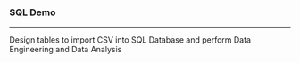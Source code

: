 <h3>SQL Demo</h3>
<hr>

Design tables to import CSV into SQL Database and perform Data Engineering and Data Analysis
